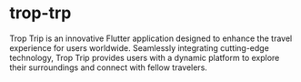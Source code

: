 # trop-trp
Trop Trip is an innovative Flutter application designed to enhance the travel experience for users worldwide. Seamlessly integrating cutting-edge technology, Trop Trip provides users with a dynamic platform to explore their surroundings and connect with fellow travelers.
